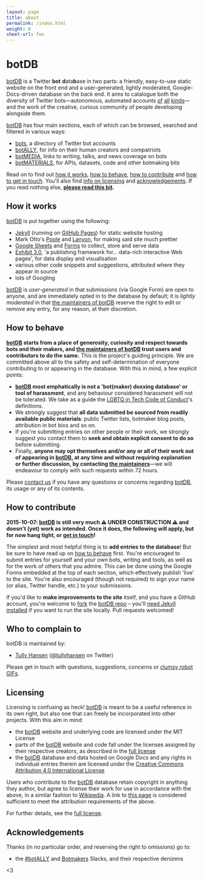 ```yaml
---
layout: page
title: about
permalink: /index.html
weight: 0
sheet-url: foo
---
```


# botDB

[botDB](.) is a Twitter **bot** **d**ata**b**ase in two parts: a friendly, easy-to-use static website on the front end and a user-generated, lightly moderated, Google-Docs-driven database on the back end. It aims to catalogue both the diversity of Twitter bots—autonomous, automated accounts [of](https://twitter.com/metaphorminute) [all](https://twitter.com/but_if_you_can) [kinds](https://twitter.com/ClearCongress)—and the work of the creative, curious community of people developing alongside them.

[botDB](.) has four main sections, each of which can be browsed, searched and filtered in various ways:

- [bots](bots/), a directory of Twitter bot accounts
- [botALLY](botALLY/), for info on their human creators and compatriots
- [botMEDIA](botMEDIA/), links to writing, talks, and news coverage on bots
- [botMATERIALS](botMATERIALS/), for APIs, datasets, code and other botmaking bits

Read on to find out [how it works](#how-it-works), [how to behave](#how-to-behave), [how to contribute](#how-to-contribute) and [how to get in touch](#who-to-complain-to). You'll also find [info on licensing](#licensing) and [acknowledgements](#acknowledgements). If you read nothing else, **[please read this bit](#how-to-behave).**

## How it works 

[botDB](.) is put together using the following:

- [Jekyll](http://jekyllrb.com) (running on [GitHub Pages](https://pages.github.com)) for static website hosting
- Mark Otto's [Poole](https://github.com/poole/poole) and [Lanyon](https://github.com/poole/lanyon), for making said site much prettier
- [Google Sheets](https://docs.google.com/spreadsheets/) and [Forms](https://docs.google.com/forms/) to collect, store and serve data
- [Exhibit 3.0](http://simile-widgets.org/exhibit3/), 'a publishing framework for… data-rich interactive Web pages', for data display and visualisation
- various other code snippets and suggestions, attributed where they appear in source
- lots of Googling

[botDB](.) is _user-generated_ in that submissions (via Google Form) are open to anyone, and are immediately opted in to the database by default; it is _lightly moderated_ in that [the maintainers of botDB](#who-to-complain-to) reserve the right to edit or remove any entry, for any reason, at their discretion.

## How to behave

**[botDB](.) starts from a place of generosity, curiosity and respect towards bots and their makers, and [the maintainers of botDB](#who-to-complain-to) trust users and contributors to do the same.** This is the project's guiding principle. We are committed above all to the safety and self-determination of everyone contributing to or appearing in the database. With this in mind, a few explicit points:

- **[botDB](.) most emphatically is not a 'bot(maker) doxxing database' or tool of harassment**, and any behaviour considered harassment will not be tolerated. We take as a guide the [LGBTQ in Tech Code of Conduct](http://lgbtq.technology/coc.html)'s definitions.
- We strongly suggest that **all data submitted be sourced from readily available public materials**: public Twitter lists, botmaker blog posts, attribution in bot bios and so on.
- If you're submitting entries on other people or their work, we strongly suggest you contact them to **seek and obtain explicit consent to do so** before submitting.
- Finally, **anyone may opt themselves and/or any or all of their work out of appearing in [botDB](.), at any time and without requiring explanation or further discussion, by contacting [the maintainers](#who-to-complain-to)**—we will endeavour to comply with such requests within 72 hours.

Please [contact us](#who-to-complain-to) if you have any questions or concerns regarding [botDB](.), its usage or any of its contents.

## How to contribute

**2015-10-07: [botDB](.) is still very much ⚠️ UNDER CONSTRUCTION ⚠️ and doesn't (yet) work as intended. Once it does, the following will apply, but for now hang tight, or [get in touch](#who-to-complain-to)!**

The simplest and most helpful thing is to **add entries to the database**! But be sure to have read up on [how to behave](#how-to-behave) first. You're encouraged to submit entries for yourself and your own bots, writing and tools, as well as for the work of others that you admire. This can be done using the Google Forms embedded at the top of each section, which effectively publish 'live' to the site. You're also encouraged (though not required) to sign your name (or alias, Twitter handle, etc.) to your submissions.

If you'd like to **make improvements to the site** itself, and you have a GitHub account, you're welcome to [fork](https://guides.github.com/activities/forking/) the [botDB repo](https://github.com/tullyhansen/botDB/) – you'll [need Jekyll installed](http://jekyllrb.com/docs/installation/) if you want to run the site locally. Pull requests welcomed!

## Who to complain to

botDB is maintained by:

- [Tully Hansen](http://tullyhansen.com) ([@tullyhansen](http://twitter.com/tullyhansen) on Twitter)

Please get in touch with questions, suggestions, concerns or [clumsy robot GIFs](http://www.funnyordie.com/articles/1cd2f27638/robots).

## Licensing

Licensing is confusing as heck! [botDB](.) is meant to be a useful reference in its own right, but also one that can freely be incorporated into other projects. With this aim in mind:

- the [botDB](.) website and underlying code are licensed under the MIT License
- parts of the [botDB](.) website and code fall under the licenses assigned by their respective creators, as described in the [full license](license/)
- the [botDB](.) database and data hosted on Google Docs and any rights in individual entries therein are licensed under the [Creative Commons Attribution 4.0 International License](http://creativecommons.org/licenses/by/4.0/)

Users who contribute to the [botDB](.) database retain copyright in anything they author, but agree to license their work for use in accordance with the above, in a similar fashion to [Wikipedia](https://en.wikipedia.org/wiki/Wikipedia:Copyrights). A link to [this page](.) is considered sufficient to meet the attribution requirements of the above.

For further details, see the [full license](license/).

## Acknowledgements

Thanks (in no particular order, and reserving the right to omissions) go to:

- the [\#botALLY](http://botally.slack.com) and [Botmakers](http://botmakers.slack.com) Slacks, and their respective denizens

<3
